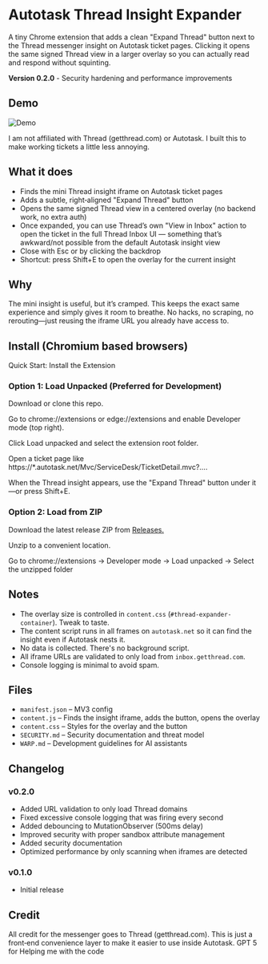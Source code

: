 # Autotask Thread Insight Expander

A tiny Chrome extension that adds a clean "Expand Thread" button next to the Thread messenger insight on Autotask ticket pages. Clicking it opens the same signed Thread view in a larger overlay so you can actually read and respond without squinting.

**Version 0.2.0** - Security hardening and performance improvements

## Demo
![Demo](https://github.com/user-attachments/assets/116ae1c3-7cc3-4494-ac1f-e42956532bbe)


I am not affiliated with Thread (getthread.com) or Autotask. I built this to make working tickets a little less annoying.

## What it does
- Finds the mini Thread insight iframe on Autotask ticket pages
- Adds a subtle, right‑aligned "Expand Thread" button
- Opens the same signed Thread view in a centered overlay (no backend work, no extra auth)
- Once expanded, you can use Thread’s own "View in Inbox" action to open the ticket in the full Thread Inbox UI — something that’s awkward/not possible from the default Autotask insight view
- Close with Esc or by clicking the backdrop
- Shortcut: press Shift+E to open the overlay for the current insight

## Why
The mini insight is useful, but it’s cramped. This keeps the exact same experience and simply gives it room to breathe. No hacks, no scraping, no rerouting—just reusing the iframe URL you already have access to.

## Install (Chromium based browsers)
Quick Start: Install the Extension

### Option 1: Load Unpacked (Preferred for Development)

Download or clone this repo.

Go to chrome://extensions or edge://extensions and enable Developer mode (top right).

Click Load unpacked and select the extension root folder.

Open a ticket page like https://*.autotask.net/Mvc/ServiceDesk/TicketDetail.mvc?....

When the Thread insight appears, use the "Expand Thread" button under it—or press Shift+E.

### Option 2: Load from ZIP

Download the latest release ZIP from [Releases.](https://github.com/aybouzaglou/Thread-Autotask-Insight-Expander-Extention/releases)

Unzip to a convenient location.

Go to chrome://extensions → Developer mode → Load unpacked → Select the unzipped folder

## Notes
- The overlay size is controlled in `content.css` (`#thread-expander-container`). Tweak to taste.
- The content script runs in all frames on `autotask.net` so it can find the insight even if Autotask nests it.
- No data is collected. There's no background script.
- All iframe URLs are validated to only load from `inbox.getthread.com`.
- Console logging is minimal to avoid spam.

## Files
- `manifest.json` – MV3 config
- `content.js` – Finds the insight iframe, adds the button, opens the overlay
- `content.css` – Styles for the overlay and the button
- `SECURITY.md` – Security documentation and threat model
- `WARP.md` – Development guidelines for AI assistants

## Changelog

### v0.2.0
- Added URL validation to only load Thread domains
- Fixed excessive console logging that was firing every second
- Added debouncing to MutationObserver (500ms delay)
- Improved security with proper sandbox attribute management
- Added security documentation
- Optimized performance by only scanning when iframes are detected

### v0.1.0
- Initial release

## Credit
All credit for the messenger goes to Thread (getthread.com). This is just a front‑end convenience layer to make it easier to use inside Autotask.
GPT 5 for Helping me with the code
